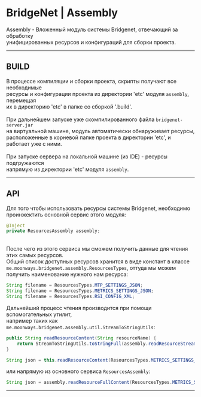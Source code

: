 # BridgeNet | Assembly

Assembly - Вложенный модуль системы Bridgenet, отвечающий за обработку 
<br>унифицированных ресурсов и конфигураций для сборки проекта.

---

## BUILD

В процессе компиляции и сборки проекта, скрипты получают все необходимые
<br>ресурсы и конфигурации проекта из директории 'etc' модуля `assembly`, перемещая
<br>их в директорию 'etc' в папке со сборкой '.build'.
<br>
<br>При дальнейшем запуске уже скомпилированного файла `bridgenet-server.jar`
<br>на виртуальной машине, модуль автоматически обнаруживает ресурсы,
<br>расположенные в корневой папке проекта в директории 'etc', и работает уже с ними.
<br>
<br>При запуске сервера на локальной машине (из IDE) - ресурсы подгружаются
<br>напрямую из директории 'etc' модуля `assembly`.

---

## API

Для того чтобы использовать ресурсы системы Bridgenet, необходимо
<br>проинжектить основной сервис этого модуля:
```java
@Inject
private ResourcesAssembly assembly;
```

<br>После чего из этого сервиса мы сможем получить данные для чтения этих самых ресурсов.
<br>Общий список доступных ресурсов хранится в виде констант в классе `me.moonways.bridgenet.assembly.ResourcesTypes`,
оттуда мы можем получить наименование нужного нам ресурса:
```java
String filename = ResourcesTypes.MTP_SETTINGS_JSON;
String filename = ResourcesTypes.METRICS_SETTINGS_JSON;
String filename = ResourcesTypes.RSI_CONFIG_XML;
```

Дальнейший процесс чтения производится при помощи вспомогательных утилит,
<br>например таких как `me.moonways.bridgenet.assembly.util.StreamToStringUtils`:

```java
public String readResourceContent(String resourceName) {
    return StreamToStringUtils.toStringFull(assembly.readResourceStream(resourceName), charset);
}
```
```java
String json = this.readResourceContent(ResourcesTypes.METRICS_SETTINGS_JSON);
```
или напрямую из основного сервиса `ResourcesAssembly`:
```java
String json = assembly.readResourceFullContent(ResourcesTypes.METRICS_SETTINGS_JSON);
```

---